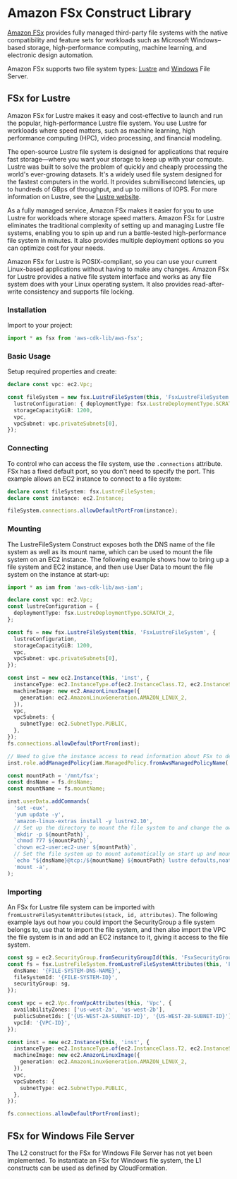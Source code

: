 # Amazon FSx Construct Library


[Amazon FSx](https://docs.aws.amazon.com/fsx/?id=docs_gateway) provides fully managed third-party file systems with the
native compatibility and feature sets for workloads such as Microsoft Windows–based storage, high-performance computing,
machine learning, and electronic design automation.

Amazon FSx supports two file system types: [Lustre](https://docs.aws.amazon.com/fsx/latest/LustreGuide/index.html) and
[Windows](https://docs.aws.amazon.com/fsx/latest/WindowsGuide/index.html) File Server.

## FSx for Lustre

Amazon FSx for Lustre makes it easy and cost-effective to launch and run the popular, high-performance Lustre file
system. You use Lustre for workloads where speed matters, such as machine learning, high performance computing (HPC),
video processing, and financial modeling.

The open-source Lustre file system is designed for applications that require fast storage—where you want your storage
to keep up with your compute. Lustre was built to solve the problem of quickly and cheaply processing the world's
ever-growing datasets. It's a widely used file system designed for the fastest computers in the world. It provides
submillisecond latencies, up to hundreds of GBps of throughput, and up to millions of IOPS. For more information on
Lustre, see the [Lustre website](http://lustre.org/).

As a fully managed service, Amazon FSx makes it easier for you to use Lustre for workloads where storage speed matters.
Amazon FSx for Lustre eliminates the traditional complexity of setting up and managing Lustre file systems, enabling
you to spin up and run a battle-tested high-performance file system in minutes. It also provides multiple deployment
options so you can optimize cost for your needs.

Amazon FSx for Lustre is POSIX-compliant, so you can use your current Linux-based applications without having to make
any changes. Amazon FSx for Lustre provides a native file system interface and works as any file system does with your
Linux operating system. It also provides read-after-write consistency and supports file locking.

### Installation

Import to your project:

```ts nofixture
import * as fsx from 'aws-cdk-lib/aws-fsx';
```

### Basic Usage

Setup required properties and create:

```ts
declare const vpc: ec2.Vpc;

const fileSystem = new fsx.LustreFileSystem(this, 'FsxLustreFileSystem', {
  lustreConfiguration: { deploymentType: fsx.LustreDeploymentType.SCRATCH_2 },
  storageCapacityGiB: 1200,
  vpc,
  vpcSubnet: vpc.privateSubnets[0],
});
```

### Connecting

To control who can access the file system, use the `.connections` attribute. FSx has a fixed default port, so you don't
need to specify the port. This example allows an EC2 instance to connect to a file system:

```ts
declare const fileSystem: fsx.LustreFileSystem;
declare const instance: ec2.Instance;

fileSystem.connections.allowDefaultPortFrom(instance);
```

### Mounting

The LustreFileSystem Construct exposes both the DNS name of the file system as well as its mount name, which can be
used to mount the file system on an EC2 instance. The following example shows how to bring up a file system and EC2
instance, and then use User Data to mount the file system on the instance at start-up:

```ts
import * as iam from 'aws-cdk-lib/aws-iam';

declare const vpc: ec2.Vpc;
const lustreConfiguration = {
  deploymentType: fsx.LustreDeploymentType.SCRATCH_2,
};

const fs = new fsx.LustreFileSystem(this, 'FsxLustreFileSystem', {
  lustreConfiguration,
  storageCapacityGiB: 1200,
  vpc,
  vpcSubnet: vpc.privateSubnets[0],
});

const inst = new ec2.Instance(this, 'inst', {
  instanceType: ec2.InstanceType.of(ec2.InstanceClass.T2, ec2.InstanceSize.LARGE),
  machineImage: new ec2.AmazonLinuxImage({
    generation: ec2.AmazonLinuxGeneration.AMAZON_LINUX_2,
  }),
  vpc,
  vpcSubnets: {
    subnetType: ec2.SubnetType.PUBLIC,
  },
});
fs.connections.allowDefaultPortFrom(inst);

// Need to give the instance access to read information about FSx to determine the file system's mount name.
inst.role.addManagedPolicy(iam.ManagedPolicy.fromAwsManagedPolicyName('AmazonFSxReadOnlyAccess'));

const mountPath = '/mnt/fsx';
const dnsName = fs.dnsName;
const mountName = fs.mountName;

inst.userData.addCommands(
  'set -eux',
  'yum update -y',
  'amazon-linux-extras install -y lustre2.10',
  // Set up the directory to mount the file system to and change the owner to the AL2 default ec2-user.
  `mkdir -p ${mountPath}`,
  `chmod 777 ${mountPath}`,
  `chown ec2-user:ec2-user ${mountPath}`,
  // Set the file system up to mount automatically on start up and mount it.
  `echo "${dnsName}@tcp:/${mountName} ${mountPath} lustre defaults,noatime,flock,_netdev 0 0" >> /etc/fstab`,
  'mount -a',
);
```

### Importing

An FSx for Lustre file system can be imported with `fromLustreFileSystemAttributes(stack, id, attributes)`. The
following example lays out how you could import the SecurityGroup a file system belongs to, use that to import the file
system, and then also import the VPC the file system is in and add an EC2 instance to it, giving it access to the file
system.

```ts
const sg = ec2.SecurityGroup.fromSecurityGroupId(this, 'FsxSecurityGroup', '{SECURITY-GROUP-ID}');
const fs = fsx.LustreFileSystem.fromLustreFileSystemAttributes(this, 'FsxLustreFileSystem', {
  dnsName: '{FILE-SYSTEM-DNS-NAME}',
  fileSystemId: '{FILE-SYSTEM-ID}',
  securityGroup: sg,
});

const vpc = ec2.Vpc.fromVpcAttributes(this, 'Vpc', {
  availabilityZones: ['us-west-2a', 'us-west-2b'],
  publicSubnetIds: ['{US-WEST-2A-SUBNET-ID}', '{US-WEST-2B-SUBNET-ID}'],
  vpcId: '{VPC-ID}',
});

const inst = new ec2.Instance(this, 'inst', {
  instanceType: ec2.InstanceType.of(ec2.InstanceClass.T2, ec2.InstanceSize.LARGE),
  machineImage: new ec2.AmazonLinuxImage({
    generation: ec2.AmazonLinuxGeneration.AMAZON_LINUX_2,
  }),
  vpc,
  vpcSubnets: {
    subnetType: ec2.SubnetType.PUBLIC,
  },
});

fs.connections.allowDefaultPortFrom(inst);
```

## FSx for Windows File Server

The L2 construct for the FSx for Windows File Server has not yet been implemented. To instantiate an FSx for Windows
file system, the L1 constructs can be used as defined by CloudFormation.
